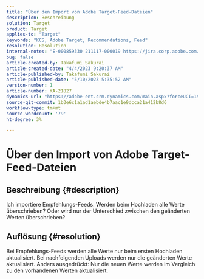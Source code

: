 ```yaml
---
title: "Über den Import von Adobe Target-Feed-Dateien"
description: Beschreibung
solution: Target
product: Target
applies-to: "Target"
keywords: "KCS, Adobe Target, Recommendations, Feed"
resolution: Resolution
internal-notes: "E-000859330 211117-000019 https://jira.corp.adobe.com/browse/RECS-5411"
bug: false
article-created-by: Takafumi Sakurai
article-created-date: "4/4/2023 9:20:37 AM"
article-published-by: Takafumi Sakurai
article-published-date: "5/10/2023 5:35:52 AM"
version-number: 1
article-number: KA-21827
dynamics-url: "https://adobe-ent.crm.dynamics.com/main.aspx?forceUCI=1&pagetype=entityrecord&etn=knowledgearticle&id=85cc9bf4-c9d2-ed11-a7c7-6045bd006ce9"
source-git-commit: 1b3e6c1a1ad1aebde4b7aac1e9dcca21a412b8d6
workflow-type: tm+mt
source-wordcount: '79'
ht-degree: 3%

---
```


# Über den Import von Adobe Target-Feed-Dateien

## Beschreibung {#description}

Ich importiere Empfehlungs-Feeds. Werden beim Hochladen alle Werte überschrieben? Oder wird nur der Unterschied zwischen den geänderten Werten überschrieben?

## Auflösung {#resolution}


Bei Empfehlungs-Feeds werden alle Werte nur beim ersten Hochladen aktualisiert. Bei nachfolgenden Uploads werden nur die geänderten Werte aktualisiert. Anders ausgedrückt: Nur die neuen Werte werden im Vergleich zu den vorhandenen Werten aktualisiert.
